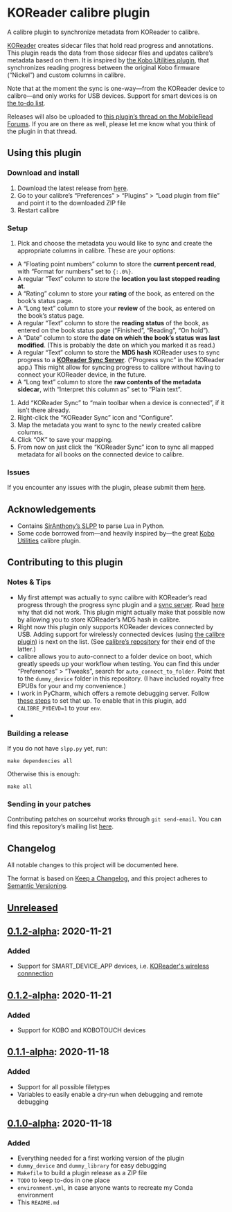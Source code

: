 # KOReader calibre plugin
A calibre plugin to synchronize metadata from KOReader to calibre.

[KOReader](https://koreader.rocks/) creates sidecar files that hold read progress and annotations. This plugin reads the data from those sidecar files and updates calibre’s metadata based on them. It is inspired by [the Kobo Utilities plugin](https://www.mobileread.com/forums/showthread.php?t=215339), that synchronizes reading progress between the original Kobo firmware (“Nickel”) and custom columns in calibre.

Note that at the moment the sync is one-way—from the KOReader device to calibre—and only works for USB devices. Support for smart devices is on [the to-do list](https://git.sr.ht/~harmtemolder/koreader-calibre-plugin/tree/main/TODO).

Releases will also be uploaded to [this plugin’s thread on the MobileRead Forums](https://www.mobileread.com/forums/showthread.php?p=4060141). If you are on there as well, please let me know what you think of the plugin in that thread.

## Using this plugin
### Download and install
1. Download the latest release from [here](https://git.sr.ht/~harmtemolder/koreader-calibre-plugin/tree/main/releases).
1. Go to your calibre’s “Preferences” > “Plugins” > “Load plugin from file” and point it to the downloaded ZIP file
1. Restart calibre

### Setup
1. Pick and choose the metadata you would like to sync and create the appropriate columns in calibre. These are your options:
  - A “Floating point numbers” column to store the **current percent read**, with “Format for numbers” set to `{:.0%}`.
  - A regular “Text” column to store the **location you last stopped reading at**.
  - A “Rating” column to store your **rating** of the book, as entered on the book’s status page.
  - A “Long text” column to store your **review** of the book, as entered on the book’s status page.
  - A regular “Text” column to store the **reading status** of the book, as entered on the book status page (“Finished”, “Reading”, “On hold”).
  - A “Date” column to store the **date on which the book’s status was last modified**. (This is probably the date on which you marked it as read.)
  - A regular “Text” column to store the **MD5 hash** KOReader uses to sync progress to a [**KOReader Sync Server**](https://github.com/koreader/koreader-sync-server#koreader-sync-server). (“Progress sync” in the KOReader app.) This might allow for syncing progress to calibre without having to connect your KOReader device, in the future.
  - A “Long text” column to store the **raw contents of the metadata sidecar**, with “Interpret this column as” set to “Plain text”.
1. Add “KOReader Sync” to “main toolbar when a device is connected”, if it isn’t there already.
1. Right-click the “KOReader Sync” icon and “Configure”.
1. Map the metadata you want to sync to the newly created calibre columns.
1. Click “OK” to save your mapping.
1. From now on just click the “KOReader Sync” icon to sync all mapped metadata for all books on the connected device to calibre.

### Issues
If you encounter any issues with the plugin, please submit them <a href="https://todo.sr.ht/~harmtemolder/koreader-calibre-plugin">here</a>.

## Acknowledgements
- Contains [SirAnthony’s SLPP](https://github.com/SirAnthony/slpp) to parse Lua in Python.
- Some code borrowed from—and heavily inspired by—the great [Kobo Utilities](https://www.mobileread.com/forums/showthread.php?t=215339) calibre plugin.

## Contributing to this plugin
### Notes & Tips
- My first attempt was actually to sync calibre with KOReader’s read progress through the progress sync plugin and a [sync server](https://github.com/koreader/koreader-sync-server). Read [here](https://github.com/koreader/koreader/issues/6399#issuecomment-721826362) why that did not work. This plugin might actually make that possible now by allowing you to store KOReader’s MD5 hash in calibre.
- Right now this plugin only supports KOReader devices connected by USB. Adding support for wirelessly connected devices (using [the calibre plugin](https://github.com/koreader/koreader/tree/master/plugins/calibre.koplugin)) is next on the list. (See [calibre’s repository](https://github.com/kovidgoyal/calibre/tree/master/src/calibre/devices/smart_device_app) for their end of the latter.)
- calibre allows you to auto-connect to a folder device on boot, which greatly speeds up your workflow when testing. You can find this under “Preferences” > “Tweaks”, search for `auto_connect_to_folder`. Point that to the `dummy_device` folder in this repository. (I have included royalty free EPUBs for your and my convenience.)
- I work in PyCharm, which offers a remote debugging server. Follow [these steps](https://harmtemolder.com/calibre-development-in-pycharm/) to set that up. To enable that in this plugin, add `CALIBRE_PYDEVD=1` to your `env`.
-

### Building a release
If you do not have `slpp.py` yet, run:

```shell
make dependencies all
```

Otherwise this is enough:

```shell
make all
```

### Sending in your patches
Contributing patches on sourcehut works through `git send-email`. You can find this repository’s mailing list [here](https://lists.sr.ht/~harmtemolder/koreader-calibre-plugin).

## Changelog
All notable changes to this project will be documented here.

The format is based on [Keep a Changelog](https://keepachangelog.com/en/1.0.0/), and this project adheres to [Semantic Versioning](https://semver.org/spec/v2.0.0.html).

## [Unreleased]

## [0.1.2-alpha]: 2020-11-21
### Added
- Support for SMART_DEVICE_APP devices, i.e. [KOReader's wireless connnection](https://github.com/koreader/koreader/wiki/Calibre-wireless-connection)

## [0.1.2-alpha]: 2020-11-21
### Added
- Support for KOBO and KOBOTOUCH devices

## [0.1.1-alpha]: 2020-11-18
### Added
- Support for all possible filetypes
- Variables to easily enable a dry-run when debugging and remote debugging

## [0.1.0-alpha]: 2020-11-18
### Added
- Everything needed for a first working version of the plugin
- `dummy_device` and `dummy_library` for easy debugging
- `Makefile` to build a plugin release as a ZIP file
- `TODO` to keep to-dos in one place
- `environment.yml`, in case anyone wants to recreate my Conda environment
- This `README.md`

[Unreleased]: https://git.sr.ht/~harmtemolder/koreader-calibre-plugin/tree
[0.1.0-alpha]: https://git.sr.ht/~harmtemolder/koreader-calibre-plugin/tree/bf7a90655c01de3daba27af63d782605db9011a6
[0.1.1-alpha]: https://git.sr.ht/~harmtemolder/koreader-calibre-plugin/tree/c572732406499b0cc7a202a2af68324cfbe2e277
[0.1.2-alpha]: https://git.sr.ht/~harmtemolder/koreader-calibre-plugin/tree/4e8ca617d5fe02063325645ab60124054cbdea10
